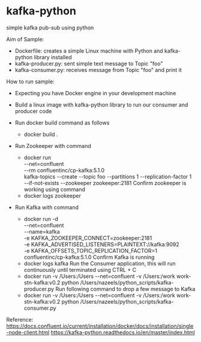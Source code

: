 # kafka-python
simple kafka pub-sub using python

Aim of Sample:
- Dockerfile: creates a simple Linux machine with Python and kafka-python library installed
- kafka-producer.py: sent simple text message to Topic "foo"
- kafka-consumer.py: receives message from Topic "foo" and print it

How to run sample:
- Expecting you have Docker engine in your development machine
- Build a linux image with kafka-python library to run our consumer and producer code
- Run docker build command as follows
  - docker build .
- Run Zookeeper with command
  - docker run \
    --net=confluent \
    --rm confluentinc/cp-kafka:5.1.0 \
    kafka-topics --create --topic foo --partitions 1 --replication-factor 1 \
    --if-not-exists --zookeeper zookeeper:2181
Confirm zookeeper is working using command
  - docker logs zookeeper
  
- Run Kafka with command
  - docker run -d \
    --net=confluent \
    --name=kafka \
    -e KAFKA_ZOOKEEPER_CONNECT=zookeeper:2181 \
    -e KAFKA_ADVERTISED_LISTENERS=PLAINTEXT://kafka:9092 \
    -e KAFKA_OFFSETS_TOPIC_REPLICATION_FACTOR=1 \
    confluentinc/cp-kafka:5.1.0
 Confirm Kafka is running
  - docker logs kafka
 Run the Consumer application, this will run continuously until terminated using CTRL + C
  - docker run -v /Users:/Users --net=confluent -v /Users:/work work-stn-kafka:v0.2 python /Users/nazeels/python_scripts/kafka-producer.py
 Run following command to drop a few message to Kafka
  - docker run -v /Users:/Users --net=confluent -v /Users:/work work-stn-kafka:v0.2 python /Users/nazeels/python_scripts/kafka-consumer.py
 



Reference:
https://docs.confluent.io/current/installation/docker/docs/installation/single-node-client.html
https://kafka-python.readthedocs.io/en/master/index.html
